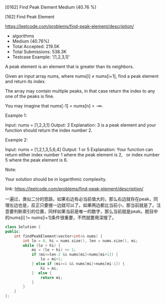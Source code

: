 [0162] Find Peak Element                                            Medium (40.76 %)

<!--front-->	
[162] Find Peak Element  

https://leetcode.com/problems/find-peak-element/description/

* algorithms
* Medium (40.76%)
* Total Accepted:    219.5K
* Total Submissions: 538.3K
* Testcase Example:  '[1,2,3,1]'

A peak element is an element that is greater than its neighbors.

Given an input array nums, where nums[i] ≠ nums[i+1], find a peak element and return its index.

The array may contain multiple peaks, in that case return the index to any one of the peaks is fine.

You may imagine that nums[-1] = nums[n] = -∞.

Example 1:


Input: nums = [1,2,3,1]
Output: 2
Explanation: 3 is a peak element and your function should return the index number 2.

Example 2:


Input: nums = [1,2,1,3,5,6,4]
Output: 1 or 5 
Explanation: Your function can return either index number 1 where the peak element is 2, 
             or index number 5 where the peak element is 6.


Note:

Your solution should be in logarithmic complexity.






<!--back-->

link: https://leetcode.com/problems/find-peak-element/description/

一遍过，类似二分的思路，如果右边有必当前值大的，那么右边就存在peak，同理左边也是，反正只要搜一边就可以了。如果两边都比当前小，那当前就是了。注意要判断索引的位置，同样如果当前是唯一的数字，那么当前就是peak。题目中的nums[i] != nums[i+1]条件很重要，不然就要用深搜了。

```cpp
class Solution {
public:
    int findPeakElement(vector<int>& nums) {
        int lo = 0, hi = nums.size(), len = nums.size(), mi;
        while (lo < hi) {
            mi = (lo + hi) >> 1;
            if (mi<=len-2 && nums[mi]<nums[mi+1]) {
                lo = mi+1;
            } else if (mi>=1 && nums[mi]<nums[mi-1]) {
                hi = mi;
            }  else {
                return mi;
            }
        }
    }
};
```


